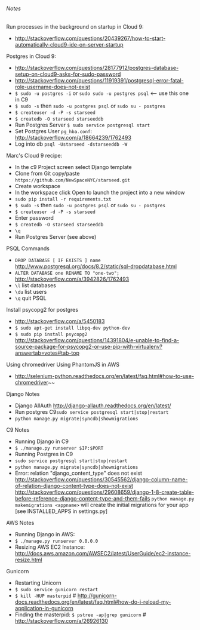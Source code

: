 ###### Notes

Run processes in the background on startup in Cloud 9:
 - http://stackoverflow.com/questions/20439267/how-to-start-automatically-cloud9-ide-on-server-startup

Postgres in Cloud 9:
 - http://stackoverflow.com/questions/28177912/postgres-database-setup-on-cloud9-asks-for-sudo-password
 - http://stackoverflow.com/questions/11919391/postgresql-error-fatal-role-username-does-not-exist
 - `$ sudo -u postgres -i` or `sudo sudo -u postgres psql` <-- use this one in C9
 - `$ sudo -s` then `sudo -u postgres psql` or `sudo su - postgres`
 - `$ createuser -d -P -s starseed`
 - `$ createdb -O starseed starseeddb`
 - Run Postgres Server `$ sudo service postgresql start` 
 - Set Postgres User `pg_hba.conf`: http://stackoverflow.com/a/18664239/1762493
 - Log into db `psql -Ustarseed -dstarseeddb -W`

Marc's Cloud 9 recipe:
 - In the c9 Project screen select Django template
 - Clone from Git copy/paste `https://github.com/NewSpaceNYC/starseed.git`
 - Create workspace
 - In the workspace click Open to launch the project into a new window
 - `sudo pip install -r requirements.txt `
 - `$ sudo -s` then `sudo -u postgres psql` or `sudo su - postgres`
 - `$ createuser -d -P -s starseed` 
 - Enter password
 - `$ createdb -O starseed starseeddb` 
 - `\q`
 - Run Postgres Server (see above)
 

PSQL Commands
 - `DROP DATABASE [ IF EXISTS ] name` http://www.postgresql.org/docs/8.2/static/sql-dropdatabase.html
 - `ALTER DATABASE one RENAME TO "one-two";` http://stackoverflow.com/a/3942826/1762493
 - `\l` list databases
 - `\du` list users
 - `\q` quit PSQL


Install psycopg2 for postgres
- http://stackoverflow.com/a/5450183
- `$ sudo apt-get install libpq-dev python-dev`
- `$ sudo pip install psycopg2` http://stackoverflow.com/questions/14391804/e-unable-to-find-a-source-package-for-psycopg2-or-use-pip-with-virtualenv?answertab=votes#tab-top 


Using chromedriver Using PhantomJS in AWS
 - http://selenium-python.readthedocs.org/en/latest/faq.html#how-to-use-chromedriver~~


Django Notes
 - Django AllAuth http://django-allauth.readthedocs.org/en/latest/
 - Run postgres C9`sudo service postgresql start|stop|restart`
 - `python manage.py migrate|syncdb|showmigrations`


C9 Notes
 - Running Django in C9
  - `$ ./manage.py runserver $IP:$PORT` 
 - Running Postgres in C9 
  - `sudo service postgresql start|stop|restart`
  - `python manage.py migrate|syncdb|showmigrations`
  - Error: relation "django_content_type" does not exist 
    http://stackoverflow.com/questions/30545562/django-column-name-of-relation-django-content-type-does-not-exist
    http://stackoverflow.com/questions/29608659/django-1-8-create-table-before-reference-django-content-type-and-them-fails
    `python manage.py makemigrations <appname>` will create the initial migrations for your app [see INSTALLED_APPS in settings.py]


AWS Notes
 - Running Django in AWS:
  - `$ ./manage.py runserver 0.0.0.0` 
 - Resizing AWS EC2 Instance: http://docs.aws.amazon.com/AWSEC2/latest/UserGuide/ec2-instance-resize.html


Gunicorn
 - Restarting Unicorn
  - `$ sudo service gunicorn restart` 
  - `$ kill -HUP masterpid` # http://gunicorn-docs.readthedocs.org/en/latest/faq.html#how-do-i-reload-my-application-in-gunicorn
  - Finding the masterpid: `$ pstree -ap|grep gunicorn` # http://stackoverflow.com/a/26926130

